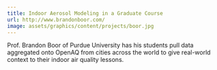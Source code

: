 ```yaml
---
title: Indoor Aerosol Modeling in a Graduate Course
url: http://www.brandonboor.com/
image: assets/graphics/content/projects/boor.jpg
---
```


Prof. Brandon Boor of Purdue University has his students pull data aggregated onto OpenAQ from cities across the world to give real-world context to their indoor air quality lessons.
